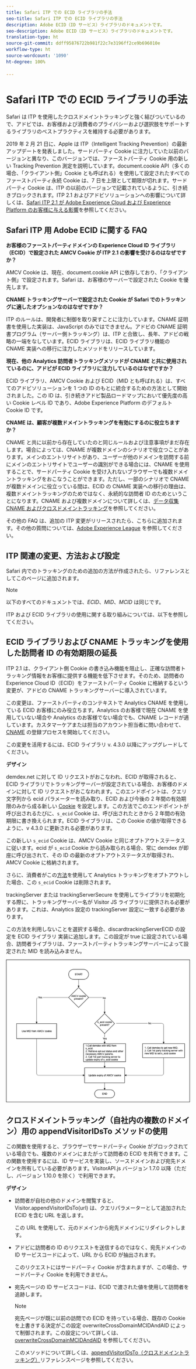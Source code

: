 ```yaml
---
title: Safari ITP での ECID ライブラリの手法
seo-title: Safari ITP での ECID ライブラリの手法
description: Adobe ECID（ID サービス）ライブラリのドキュメントです。
seo-description: Adobe ECID（ID サービス）ライブラリのドキュメントです。
translation-type: ht
source-git-commit: ddff95876722b981f22c7e3196ff2ce9b696010e
workflow-type: ht
source-wordcount: '1090'
ht-degree: 100%

---
```



# Safari ITP での ECID ライブラリの手法

Safari は ITP を使用したクロスドメイントラッキングと強く結びついているので、アドビでは、お客様および消費者のプライバシーおよび選択肢をサポートするライブラリのベストプラクティスを維持する必要があります。

2019 年 2 月 21 日に、Apple は ITP（Intelligent Tracking Prevention）の最新アップデートを発表しました。サードパーティ Cookie に注力していた以前のバージョンと異なり、このバージョンでは、ファーストパーティ Cookie 用の新しい Tracking Prevention 測定を説明しています。document.cookie API（多くの場合、「クライアント側」Cookie とも呼ばれる）を使用して設定されたすべてのファーストパーティ永続 Cookie は、7 日を上限として期限が切れます。サードパーティ Cookie は、ITP の以前のバージョンで記載されているように、引き続きブロックされます。ITP 2.1 およびアドビソリューションへの影響について詳しくは、[Safari ITP 2.1 が Adobe Experience Cloud および Experience Platform のお客様に与える影響](https://medium.com/adobetech/safari-itp-2-1-impact-on-adobe-experience-cloud-customers-9439cecb55ac)を参照してください。

## Safari ITP 用 Adobe ECID に関する FAQ

**お客様のファーストパーティドメインの Experience Cloud ID ライブラリ（ECID）で設定された AMCV Cookie が ITP 2.1 の影響を受けるのはなぜですか？**

AMCV Cookie は、現在、document.cookie API に依存しており、「クライアント側」で設定されます。Safari は、お客様のサーバーで設定された Cookie を優先します。

**CNAME トラッキングサーバーで設定された Cookie が Safari でのトラッキングに適したオプションなのはなぜですか？**

ITP のルールは、開発者に制御を取り戻すことに注力しています。CNAME 証明書を使用した実装は、JavaScript のみではできません。アドビの CNAME 証明書プログラム（サーバー側トラッキング）は、ITP と合致し、長年、アドビの戦略の一端をなしています。ECID ライブラリは、ECID ライブラリ機能の CNAME 実装への移行に注力したメソッドをリリースしています。

**現在、他の Analytics 訪問者トラッキングメソッドが CNAME と共に使用されているのに、アドビが ECID ライブラリに注力しているのはなぜですか？**

ECID ライブラリ、AMCV Cookie および ECID（MID とも呼ばれる）は、すべてのアドビソリューションを 1 つの ID のもとに統合するための方法として開始されました。この ID は、引き続きアドビ製品ロードマップにおいて優先度の高い Cookie レベル ID であり、Adobe Experience Platform のデフォルト Cookie ID です。

**CNAME は、顧客が複数ドメイントラッキングを有効にするのに役立ちますか？**

CNAME と共に以前から存在していたのと同じルールおよび注意事項がまだ存在します。場合によっては、CNAME が複数ドメインのシナリオで役立つことがあります。メインのエントリサイトがあり、ユーザーが他のドメインを訪問する前にメインのエントリサイトでユーザーの識別ができる場合には、CNAME を使用することで、サードパーティ Cookie を受け入れないブラウザーでも複数ドメイントラッキングをおこなうことができます。ただし、一部のシナリオで CNAME が複数ドメインに役立っている間は、ECID の CNAME 実装への移行の理由は、複数ドメイントラッキングのためではなく、永続的な訪問者 ID のためということになります。CNAME および複数ドメインについて詳しくは、[データ収集 CNAME およびクロスドメイントラッキング](/help/reference/analytics-reference/cname.md)を参照してください。

その他の FAQ は、追加の ITP 変更がリリースされたら、こちらに追加されます。その他の質問については、[Adobe Experience League](https://experienceleague.adobe.com/?lang=ja#recommended/solutions/analytics) を参照してください。

## ITP 関連の変更、方法および設定

Safari 内でのトラッキングのための追加の方法が作成されたら、リファレンスとしてこのページに追加されます。

>[!NOTE]
>
> 以下のすべてのドキュメントでは、*ECID*、*MID*、*MCID* は同じです。

ITP および ECID ライブラリの使用に関する取り組みについては、以下を参照してください。

## ECID ライブラリおよび CNAME トラッキングを使用した訪問者 ID の有効期限の延長

ITP 2.1 は、クライアント側 Cookie の書き込み機能を阻止し、正確な訪問者トラッキング情報をお客様に提供する機能を低下させます。そのため、訪問者の Experience Cloud ID（ECID）をファーストパーティ Cookie に格納するという変更が、アドビの CNAME トラッキングサーバーに導入されています。

この変更は、ファーストパーティのコンテキストで Analytics CNAME を使用している ECID お客様にのみ役立ちます。Analytics のお客様で現在 CNAME を使用していない場合や Analytics のお客様でない場合でも、CNAME レコードが適しています。カスタマーケアまたは担当のアカウント担当者に問い合わせて、[CNAME](https://docs.adobe.com/content/help/ja-JP/core-services/interface/ec-cookies/cookies-first-party.html) の登録プロセスを開始してください。

この変更を活用するには、ECID ライブラリ v. 4.3.0 以降にアップグレードしてください。

**デザイン**

demdex.net に対して ID リクエストがおこなわれ、ECID が取得されると、ECID ライブラリでトラッキングサーバーが設定されている場合、お客様のドメインに対して ID リクエストがおこなわれます。このエンドポイントは、クエリ文字列から ecid パラメーターを読み取り、ECID および今後の 2 年間の有効期限のみから成る新しい [Cookie](/help/introduction/cookies.md) を設定します。この方法でこのエンドポイントが呼び出されるたびに、`s_ecid` Cookie は、呼び出されたときから 2 年間の有効期限に書き換えられます。ECID ライブラリは、この Cookie の値が取得できるように、v 4.3.0 に更新される必要があります。

この新しい `s_ecid` Cookie は、AMCV Cookie と同じオプトアウトステータスに従います。ecid が `s_ecid` Cookie から読み取られる場合、常に demdex が即座に呼び出されて、その ID の最新のオプトアウトステータスが取得され、AMCV Cookie に格納されます。

さらに、消費者がこの[方法](https://docs.adobe.com/content/help/ja-JP/analytics/implementation/js/opt-out.html)を使用して Analytics トラッキングをオプトアウトした場合、この `s_ecid` Cookie は削除されます。

trackingServer または trackingServerSecure を使用してライブラリを初期化する際に、トラッキングサーバー名が Visitor JS ライブラリに提供される必要があります。これは、Analytics 設定の trackingServer 設定に一致する必要があります。

この方法を利用しないことを選択する場合、discardtrackingServerECID の設定を ECID ライブラリ 実装に追加します。この設定が true に設定されている場合、訪問者ライブラリは、ファーストパーティトラッキングサーバーによって設定された MID を読み込みません。

![](assets/itp-proposal-v1.png)

## クロスドメイントラッキング（自社内の複数のドメイン）用の appendVisitorIDsTo メソッドの使用

この関数を使用すると、ブラウザーでサードパーティ Cookie がブロックされている場合でも、複数のドメインにまたがって訪問者の ECID を共有できます。この関数を使用するには、ID サービスを実装し、ソースドメインおよび宛先ドメインを所有している必要があります。VisitorAPI.js バージョン 1.7.0 以降（ただし、バージョン 1.10.0 を除く）で利用できます。

**デザイン**

* 訪問者が自社の他のドメインを閲覧すると、Visitor.appendVisitorIDsTo(url) は、クエリパラメーターとして追加された ECID を含む URL を返します。

   この URL を使用して、元のドメインから宛先ドメインにリダイレクトします。

* アドビに訪問者の ID のリクエストを送信するのではなく、宛先ドメインの ID サービスコードによって、URL から ECID が抽出されます。

   このリクエストにはサードパーティ Cookie が含まれますが、この場合、サードパーティ Cookie を利用できません。

* 宛先ページの ID サービスコードは、ECID で渡された値を使用して訪問者を追跡します。

   >[!NOTE]
   >宛先ページが既に以前の訪問での ECID を持っている場合、既存の Cookie を上書きする決定がこの設定 overwriteCrossDomainMCIDAndAID によって制御されます。この設定について詳しくは、[overwriteCrossDomainMCIDAndAID](/help/library/function-vars/overwrite-visitor-id.md) を参照してください。
   >
   >このメソッドについて詳しくは、[appendVisitorIDsTo（クロスドメイントラッキング）](/help/library/get-set/appendvisitorid.md)リファレンスページを参照してください。
